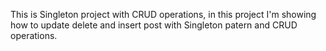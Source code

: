 This is Singleton project with CRUD operations, in this project I'm showing how to update delete and insert post with Singleton patern and CRUD operations.
